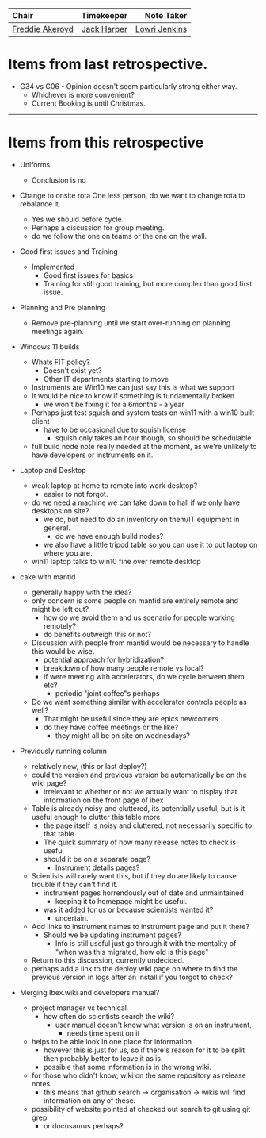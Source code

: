 | Chair      | Timekeeper | Note Taker |
| :--------   | :---------: | ----------: |
| [Freddie Akeroyd](https://github.com/LilithCole) | [Jack Harper](https://github.com/rerpha) | [Lowri Jenkins](https://github.com/LowriJenkins) |

# Items from last retrospective.
 - G34 vs G06 - Opinion doesn't seem particularly strong either way.
	- Whichever is more convenient?
	- Current Booking is until Christmas.

***
# Items from this retrospective
- Uniforms
    - Conclusion is no

- Change to onsite rota One less person, do we want to change rota to rebalance it.
	- Yes we should before cycle
	- Perhaps a discussion for group meeting.
	- do we follow the one on teams or the one on the wall.
		

- Good first issues and Training
	- Implemented
		- Good first issues for basics
		- Training for still good training, but more complex than good first issue.
		
- Planning and Pre planning
	- Remove pre-planning until we start over-running on planning meetings again.

- Windows 11 builds
	- Whats FIT policy?
		- Doesn't exist yet?
		- Other IT departments starting to move
	- Instruments are Win10 we can just say this is what we support
	- It would be nice to know if something is fundamentally broken
		- we won't be fixing it for a 6months - a year
	- Perhaps just test squish and system tests on win11 with a win10 built client
		- have to be occasional due to squish license
			- squish only takes an hour though, so should be schedulable
	- full build node note really needed at the moment, as we're unlikely to have developers or instruments on it.

- Laptop and Desktop
	- weak laptop at home to remote into work desktop?
		- easier to not forgot.
	- do we need a machine we can take down to hall if we only have desktops on site?
		- we do, but need to do an inventory on them/IT equipment in general.
			- do we have enough build nodes?
		- we also have a little tripod table so you can use it to put laptop on where you are.
	- win11 laptop talks to win10 fine over remote desktop


- cake with mantid
	- generally happy with the idea?
	- only concern is some people on mantid are entirely remote and might be left out?
		- how do we avoid them and us scenario for people working remotely?
		- do benefits outweigh this or not?
	- Discussion with people from mantid would be necessary to handle this would be wise.
		- potential approach for hybridization?
		- breakdown of how many people remote vs local?
		- if were meeting with accelerators, do we cycle between them etc?
			- periodic "joint coffee"s perhaps
	- Do we want something similar with accelerator controls people as well?
		- That might be useful since they are epics newcomers
		- do they have coffee meetings or the like?
			- they might all be on site on wednesdays?

- Previously running column
	- relatively new, (this or last deploy?)
	- could the version and previous version be automatically be on the wiki page?
		- irrelevant to whether or not we actually want to display that information on the front page of ibex
	- Table is already noisy and cluttered, its potentially useful, but is it useful enough to clutter this table more
		- the page itself is noisy and cluttered, not necessarily specific to that table
		- The quick summary of how many release notes to check is useful
		- should it be on a separate page?
			- Instrument details pages?
	- Scientists will rarely want this, but if they do are likely to cause trouble if they can't find it.
		- instrument pages horrendously out of date and unmaintained
			- keeping it to homepage might be useful.
		- was it added for us or because scientists wanted it?
			- uncertain.
	- Add links to instrument names to instrument page and put it there?
		- Should we be updating instrument pages?
			- Info is still useful just go through it with the mentality of "when was this migrated, how old is this page"
	- Return to this discussion, currently undecided.
	- perhaps add a link to the deploy wiki page on where to find the previous version in logs after an install if you forgot to check?

- Merging Ibex.wiki and developers manual?
	- project manager vs technical
		- how often do scientists search the wiki?
			- user manual doesn't know what version is on an instrument,
				- needs time spent on it
	- helps to be able look in one place for information
		- however this is just for us, so if there's reason for it to be split then probably better to leave it as is.
		- possible that some information is in the wrong wiki.
	- for those who didn't know, wiki on the same repository as release notes.
		- this means that github search -> organisation -> wikis will find information on any of these.
	- possibility of website pointed at checked out search to git using git grep
		- or docusaurus perhaps?